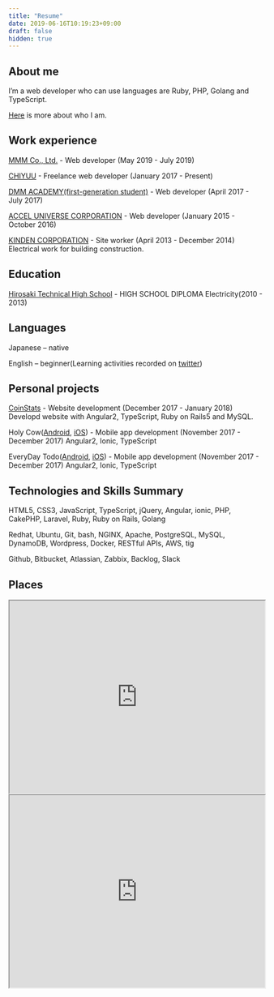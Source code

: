 ```yaml
---
title: "Resume"
date: 2019-06-16T10:19:23+09:00
draft: false
hidden: true
---
```


## About me

I’m a web developer who can use languages are Ruby, PHP, Golang and TypeScript.

[Here](/blog/about-me/) is more about who I am.

## Work experience

[MMM Co., Ltd.](https://mmmcorp.co.jp/) - Web developer (May 2019 - July 2019)

[CHIYUU](https://chiyuu-official.com/) - Freelance web developer (January 2017 - Present)

[DMM ACADEMY(first-generation student)](https://dmm.academy/) - Web developer (April 2017 - July 2017)

[ACCEL UNIVERSE CORPORATION](https://www.acceluniverse.com/) - Web developer (January 2015 - October 2016)

[KINDEN CORPORATION](https://www.kinden.co.jp/english/) - Site worker (April 2013 - December 2014) Electrical work for building construction.

## Education

[Hirosaki Technical High School](http://www.hirosaki-th.asn.ed.jp/index-j.html) - HIGH SCHOOL DIPLOMA Electricity(2010 - 2013)

## Languages

Japanese – native

English – beginner(Learning activities recorded on [twitter](https://twitter.com/jom_vlog))

## Personal projects

[CoinStats](/blog/coin-stats/) - Website development (December 2017 - January 2018) Developd website with Angular2, TypeScript, Ruby on Rails5 and MySQL.

Holy Cow([Android](https://play.google.com/store/apps/details?id=com.kogawawork.holycow&hl=ja), [iOS](https://itunes.apple.com/jp/app/holy-cow/id1323714301?l=ja&ls=1&mt=8)) - Mobile app development (November 2017 - December 2017) Angular2, Ionic, TypeScript

EveryDay Todo([Android](https://play.google.com/store/apps/details?id=com.ionicframework.everydaytodo880856&hl=ja), [iOS](https://itunes.apple.com/us/app/%E6%AF%8E%E6%97%A5todo/id1296569907?mt=8)) - Mobile app development (November 2017 - December 2017) Angular2, Ionic, TypeScript

## Technologies and Skills Summary

HTML5, CSS3, JavaScript, TypeScript, jQuery, Angular, ionic, PHP, CakePHP, Laravel, Ruby, Ruby on Rails, Golang

Redhat, Ubuntu, Git, bash, NGINX, Apache, PostgreSQL, MySQL, DynamoDB, Wordpress, Docker, RESTful APIs, AWS, tig

Github, Bitbucket, Atlassian, Zabbix, Backlog, Slack

## Places

<iframe src="https://www.google.com/maps/d/embed?mid=1XYS0gAgM7s67PoS0y2_TQEvnqaUdx42t" width="100%" height="380"></iframe>

<iframe src="https://www.google.com/maps/d/embed?mid=1yo85G4hsyin0v3AD1aEz2rNEz2LEiyNr" width="100%" height="380"></iframe>

